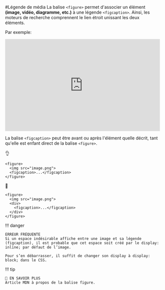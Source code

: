 #Légende de média
La balise `<figure>` permet d'associer un élément **(image, vidéo, diagramme, etc.)** à une légende `<figcaption>`. Ainsi, les moteurs de recherche comprennent le lien étroit unissant les deux éléments.

Par exemple:
<iframe height="300" style="width: 100%;" scrolling="no" title="Figcaption" src="https://codepen.io/tim-momo/embed/LYXWEQj?default-tab=html%2Cresult" frameborder="no" loading="lazy" allowtransparency="true" allowfullscreen="true">
  See the Pen <a href="https://codepen.io/tim-momo/pen/LYXWEQj">
  Figcaption</a> by TIM Montmorency (<a href="https://codepen.io/tim-momo">@tim-momo</a>)
  on <a href="https://codepen.io">CodePen</a>.
</iframe>

La balise `<figcaption>` peut être avant ou après l'élément quelle décrit, tant qu'elle est enfant direct de la balise `<figure>`.

👌

```
<figure>
  <img src="image.png">
  <figcaption>...</figcaption>
</figure>
```
🚫

```
<figure>
  <img src="image.png">
  <div>
    <figcaption>...</figcaption>
  </div>
</figure>
```

!!! danger

    ERREUR FRÉQUENTE
    Si un espace indésirable affiche entre une image et sa légende (figcaption), il est probable que cet espace soit créé par le display: inline; par défaut de l’image.

    Pour s’en débarrasser, il suffit de changer son display à display: block; dans le CSS.

!!! tip

    📖 EN SAVOIR PLUS
    Article MDN à propos de la balise figure.
